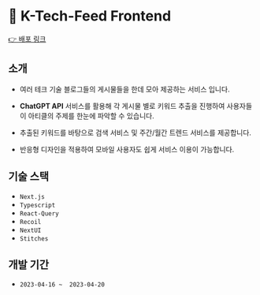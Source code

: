 # 📱 K-Tech-Feed Frontend

<a href="https://k-tech-feed.site/">👉 배포 링크</a>

## 소개

- 여러 테크 기술 블로그들의 게시물들을 한데 모아 제공하는 서비스 입니다.

- **ChatGPT API** 서비스를 활용해 각 게시물 별로 키워드 추출을 진행하여 사용자들이 아티클의 주제를 한눈에 파악할 수 있습니다.

- 추출된 키워드를 바탕으로 검색 서비스 및 주간/월간 트렌드 서비스를 제공합니다.

- 반응형 디자인을 적용하여 모바일 사용자도 쉽게 서비스 이용이 가능합니다.


## 기술 스택

- `Next.js`
- `Typescript`
- `React-Query`
- `Recoil`
- `NextUI`
- `Stitches`

## 개발 기간

- `2023-04-16 ~  2023-04-20`